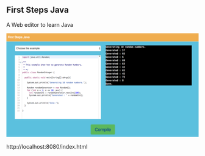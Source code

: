 ## First Steps Java

A Web editor to learn Java

![](https://github.com/jabrena/FirstStepsJava/raw/develop/docs/images/FirstStepsJava.png)

http://localhost:8080/index.html


